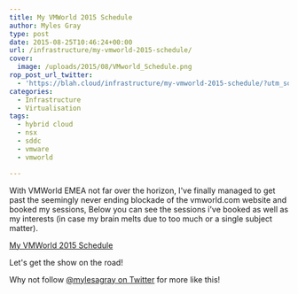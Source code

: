 ```yaml
---
title: My VMWorld 2015 Schedule
author: Myles Gray
type: post
date: 2015-08-25T10:46:24+00:00
url: /infrastructure/my-vmworld-2015-schedule/
cover:
  image: /uploads/2015/08/VMworld_Schedule.png
rop_post_url_twitter:
  - 'https://blah.cloud/infrastructure/my-vmworld-2015-schedule/?utm_source=ReviveOldPost&utm_medium=social&utm_campaign=ReviveOldPost'
categories:
  - Infrastructure
  - Virtualisation
tags:
  - hybrid cloud
  - nsx
  - sddc
  - vmware
  - vmworld

---
```

With VMWorld EMEA not far over the horizon, I've finally managed to get past the seemingly never ending blockade of the vmworld.com website and booked my sessions, Below you can see the sessions i've booked as well as my interests (in case my brain melts due to too much or a single subject matter).

[My VMWorld 2015 Schedule][1]

Let's get the show on the road!

Why not follow [@mylesagray on Twitter][2] for more like this!

 [1]: /uploads/2015/08/VMworld-2015-Europe.pdf
 [2]: https://twitter.com/mylesagray